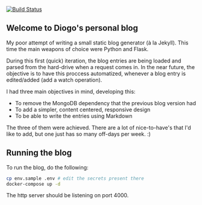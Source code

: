 [![Build Status](https://travis-ci.org/diogoosorio/blog.svg?branch=master)](https://travis-ci.org/diogoosorio/blog)

## Welcome to Diogo's personal blog

My poor attempt of writing a small static blog generator (à la Jekyll). This time the main weapons of choice were Python and Flask.

During this first (quick) iteration, the blog entries are being loaded and parsed from the hard-drive when a request comes in. In the near future, the objective is to have this proccess automatized, whenever a blog entry is edited/added (add a watch operation).

I had three main objectives in mind, developing this: 

* To remove the MongoDB dependency that the previous blog version had 
* To add a simpler, content centered, responsive design
* To be able to write the entries using Markdown

The three of them were achieved. There are a lot of nice-to-have's that I'd like to add, but one just has so many off-days per week. :)

## Running the blog

To run the blog, do the following:

```bash
cp env.sample .env # edit the secrets present there
docker-compose up -d
```

The http server should be listening on port 4000.
